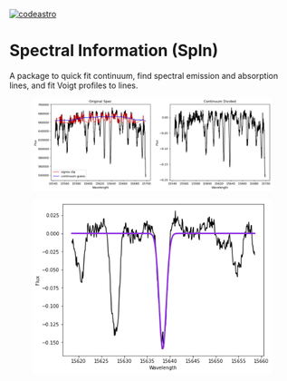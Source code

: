 [![codeastro](https://img.shields.io/badge/Made%20at-Code/Astro-blueviolet.svg)](https://semaphorep.github.io/codeastro/)



# Spectral Information (SpIn)
 
 A package to quick fit continuum, find spectral emission and absorption lines, and fit Voigt profiles to lines.

 <center>
  <figure>
    <img src="/images/continuum_fit_example.png" alt="An example continuum fit with SpIn"/>
  </figure>
</center>

 <center>
  <figure>
    <img src="/images/voigt_fit_example.png" alt="An example Voigt profile line fit with SpIn"/>
  </figure>
</center>